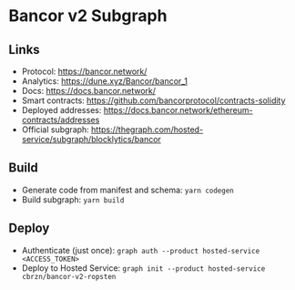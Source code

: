 # Bancor v2 Subgraph
## Links

- Protocol: https://bancor.network/
- Analytics: https://dune.xyz/Bancor/bancor_1
- Docs: https://docs.bancor.network/
- Smart contracts: https://github.com/bancorprotocol/contracts-solidity
- Deployed addresses: https://docs.bancor.network/ethereum-contracts/addresses
- Official subgraph: https://thegraph.com/hosted-service/subgraph/blocklytics/bancor

## Build

- Generate code from manifest and schema: `yarn codegen`
- Build subgraph: `yarn build`

## Deploy

- Authenticate (just once): `graph auth --product hosted-service <ACCESS_TOKEN>`
- Deploy to Hosted Service: `graph init --product hosted-service cbrzn/bancor-v2-ropsten`
